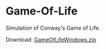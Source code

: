 # Game-Of-Life
 Simulation of Conway's Game of Life.

 Download: [GameOfLifeWindows.zip](https://github.com/wlugod/GameOfLife/files/6446233/GameOfLifeWindows.zip)

